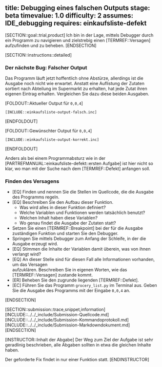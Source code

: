 title: Debugging eines falschen Outputs
stage: beta
timevalue: 1.0
difficulty: 2
assumes: IDE_debugging
requires: einkaufsliste-defekt
---
[SECTION::goal::trial,product]
Ich bin in der Lage, mittels Debugger durch ein Programm zu navigieren und zielstrebig einen 
[TERMREF::Versagen] aufzufinden und zu beheben.
[ENDSECTION]

[SECTION::instructions::detailed]

### Der nächste Bug: Falscher Output

Das Programm läuft jetzt hoffentlich ohne Abstürze, allerdings ist die Ausgabe noch nicht 
wie erwartet.
Anstatt eine Auflistung der Zutaten sortiert nach Abteilung im Supermarkt zu erhalten, hat 
jede Zutat ihren eigenen Eintrag erhalten.
Vergleichen Sie dazu diese beiden Ausgaben.

[FOLDOUT::Aktueller Output für `0,0,4`]
```console
[INCLUDE::einkaufsliste-output-falsch.inc]
```
[ENDFOLDOUT]

[FOLDOUT::Gewünschter Output für `0,0,4`]
```console
[INCLUDE::einkaufsliste-output-korrekt.inc]
```
[ENDFOLDOUT]

Anders als bei einem Programmabsturz wie in der [PARTREFMANUAL::einkaufsliste-defekt::ersten Aufgabe]
ist hier nicht so klar, wo man mit der Suche nach dem [TERMREF::Defekt] anfangen soll.


### Finden des Versagens

- [EQ] Finden und nennen Sie die Stellen im Quellcode, die die Ausgabe des Programms regeln.
- [EQ] Beschreiben Sie den Aufbau dieser Funktion.
    - Was wird alles in dieser Funktion definiert?
    - Welche Variablen und Funktionen werden tatsächlich benutzt?
    - Welchen Inhalt haben diese Variablen?
    - Wo genau findet die Ausgabe der Zutaten statt?
- Setzen Sie einen [TERMREF::Breakpoint] bei der für die Ausgabe zuständigen Funktion und starten Sie 
  den Debugger.
- Springen Sie mittels Debugger zum Anfang der Schleife, in der die Ausgabe erzeugt wird.
- [EQ] Stimmen die Inhalte der Variablen damit überein, was von ihnen verlangt wird?
- [EQ] An dieser Stelle sind für diesen Fall alle Informationen vorhanden, um das Versagen  
  aufzuklären. 
  Beschreiben Sie in eigenen Worten, wie das [TERMREF::Versagen] zustande kommt.
- [ER] Beheben Sie den zugrunde liegenden [TERMREF::Defekt].
- [EC] Führen Sie das Programm `grocery_list.py` im Terminal aus. 
  Geben Sie die Ausgabe des Programms mit der Eingabe `0,0,4` an.

[ENDSECTION]

[SECTION::submission::trace,snippet,information]
[INCLUDE::../../_include/Submission-Quellcode.md]
[INCLUDE::../../_include/Submission-Kommandoprotokoll.md]
[INCLUDE::../../_include/Submission-Markdowndokument.md]
[ENDSECTION]

[INSTRUCTOR::Inhalt der Abgabe]
Der Weg zum Ziel der Aufgabe ist sehr geradlinig beschrieben, alle Abgaben sollten in etwa die 
gleichen Inhalte haben.

Der geforderte Fix findet in nur einer Funktion statt.
[ENDINSTRUCTOR]
